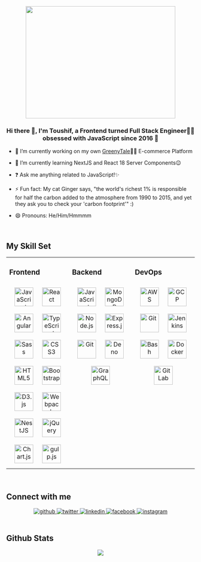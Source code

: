 

<div align="center">
<img src="https://media.giphy.com/media/7TcdtHOCxo3meUvPgj/giphy.gif" align="center" height="300" width="400" />
</div>  
  

### <div align="center">Hi there 👋, I'm Toushif, a Frontend turned Full Stack Engineer👨‍💻 obsessed with JavaScript since 2016 🚀</div>  
  

- 🔭 I’m currently working on my own [GreenyTale](https://github.com/rishavanand/github-profilinator)🛒🌲 E-commerce Platform  
  

- 🌱 I’m currently learning NextJS and React 18 Server Components😉  
  

- ❓ Ask me anything related to JavaScript!✨  
  

- ⚡ Fun fact: My cat Ginger says, "the world's richest 1% is responsible for half the carbon added to the atmosphere from 1990 to 2015, and yet they ask you to check your 'carbon footprint'" :)


- 😄 Pronouns: He/Him/Hmmmm
  

<br/>  


## My Skill Set  
<table><tr><td valign="top" width="33%">



### Frontend  
<div align="center">  
<img style="margin: 10px" title="JavaScript" src="http://localhost:8000/skills-assets/javascript-original.svg" alt="JavaScript" height="50" />  
<img style="margin: 10px" src="http://localhost:8000/skills-assets/react-original-wordmark.svg" alt="React" height="50" />  
<img style="margin: 10px" src="http://localhost:8000/skills-assets/angularjs-original.svg" alt="Angular" height="50" />  
<img style="margin: 10px" src="http://localhost:8000/skills-assets/typescript-original.svg" alt="TypeScript" height="50" />  
<img style="margin: 10px" src="http://localhost:8000/skills-assets/sass-original.svg" alt="Sass" height="50" />  
<img style="margin: 10px" src="http://localhost:8000/skills-assets/css3-original-wordmark.svg" alt="CSS3" height="50" />  
<img style="margin: 10px" src="http://localhost:8000/skills-assets/html5-original-wordmark.svg" alt="HTML5" height="50" />  
<img style="margin: 10px" src="http://localhost:8000/skills-assets/bootstrap-plain.svg" alt="Bootstrap" height="50" />  
<img style="margin: 10px" src="http://localhost:8000/skills-assets/d3js-original.svg" alt="D3.js" height="50" />  
<img style="margin: 10px" src="http://localhost:8000/skills-assets/webpack-original.svg" alt="Webpack" height="50" />  
<img style="margin: 10px" src="http://localhost:8000/skills-assets/nestjs.svg" alt="NestJS" height="50" />  
<img style="margin: 10px" src="http://localhost:8000/skills-assets/jquery.png" alt="jQuery" height="50" />  
<img style="margin: 10px" src="http://localhost:8000/skills-assets/logo-title.svg" alt="Chart.js" height="50" />  
<img style="margin: 10px" src="http://localhost:8000/skills-assets/gulp-plain.svg" alt="gulp.js" height="50" />  
</div>

</td><td valign="top" width="33%">



### Backend  
<div align="center">  
<img style="margin: 10px" src="http://localhost:8000/skills-assets/javascript-original.svg" alt="JavaScript" height="50" />  
<img style="margin: 10px" src="http://localhost:8000/skills-assets/mongodb-original-wordmark.svg" alt="MongoDB" height="50" />  
<img style="margin: 10px" src="http://localhost:8000/skills-assets/nodejs-original-wordmark.svg" alt="Node.js" height="50" />  
<img style="margin: 10px" src="http://localhost:8000/skills-assets/express-original-wordmark.svg" alt="Express.js" height="50" />  
<img style="margin: 10px" src="http://localhost:8000/skills-assets/git-scm-icon.svg" alt="Git" height="50" />  
<img style="margin: 10px" src="http://localhost:8000/skills-assets/deno.svg" alt="Deno" height="50" />  
<img style="margin: 10px" src="http://localhost:8000/skills-assets/graphql.png" alt="GraphQL" height="50" />  
</div>

</td><td valign="top" width="33%">



### DevOps  
<div align="center">  
<img style="margin: 10px" src="http://localhost:8000/skills-assets/amazonwebservices-original-wordmark.svg" alt="AWS" height="50" />  
<img style="margin: 10px" src="http://localhost:8000/skills-assets/google_cloud-icon.svg" alt="GCP" height="50" />  
<img style="margin: 10px" src="http://localhost:8000/skills-assets/git-scm-icon.svg" alt="Git" height="50" />  
<img style="margin: 10px" src="http://localhost:8000/skills-assets/jenkins-icon.svg" alt="Jenkins" height="50" />  
<img style="margin: 10px" src="http://localhost:8000/skills-assets/gnu_bash-icon.svg" alt="Bash" height="50" />  
<img style="margin: 10px" src="http://localhost:8000/skills-assets/docker-original-wordmark.svg" alt="Docker" height="50" />  
<img style="margin: 10px" src="http://localhost:8000/skills-assets/gitlab.svg" alt="GitLab" height="50" />  
</div>

</td></tr></table>  

<br/>  


## Connect with me  
<div align="center">
<a href="https://github.com/toushif" target="_blank">
<img src=https://img.shields.io/badge/github-%2324292e.svg?&style=for-the-badge&logo=github&logoColor=white alt=github style="margin-bottom: 5px;" />
</a>
<a href="https://twitter.com/ToushIFHAQ" target="_blank">
<img src=https://img.shields.io/badge/twitter-%2300acee.svg?&style=for-the-badge&logo=twitter&logoColor=white alt=twitter style="margin-bottom: 5px;" />
</a>
<a href="https://linkedin.com/in/toushif-haq" target="_blank">
<img src=https://img.shields.io/badge/linkedin-%231E77B5.svg?&style=for-the-badge&logo=linkedin&logoColor=white alt=linkedin style="margin-bottom: 5px;" />
</a>
<a href="https://www.facebook.com/toushif-haque" target="_blank">
<img src=https://img.shields.io/badge/facebook-%232E87FB.svg?&style=for-the-badge&logo=facebook&logoColor=white alt=facebook style="margin-bottom: 5px;" />
</a>
<a href="https://instagram.com/boris_707" target="_blank">
<img src=https://img.shields.io/badge/instagram-%23000000.svg?&style=for-the-badge&logo=instagram&logoColor=white alt=instagram style="margin-bottom: 5px;" />
</a>  
</div>  
  

<br/>  


## Github Stats  
<div align="center"><img src="https://github-readme-stats.vercel.app/api/top-langs/?username=toushif&hide_border=true&layout=compact" align="center" /></div>  

<br/>  
